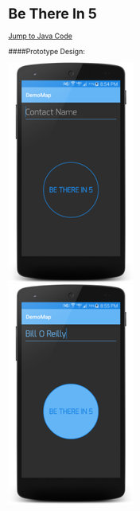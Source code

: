# Be There In 5

[Jump to Java Code](https://github.com/Henri93/BeThereIn5/tree/master/app/src/main/java/henrygarant/com/demomap)

####Prototype Design:

<img src="https://github.com/Henri93/BeThereIn5/blob/master/screenshots/device-2015-11-15-205510.png" width="50%" height="50%">
<img src="https://github.com/Henri93/BeThereIn5/blob/master/screenshots/device-2015-11-15-205614.png" width="50%" height="50%">

